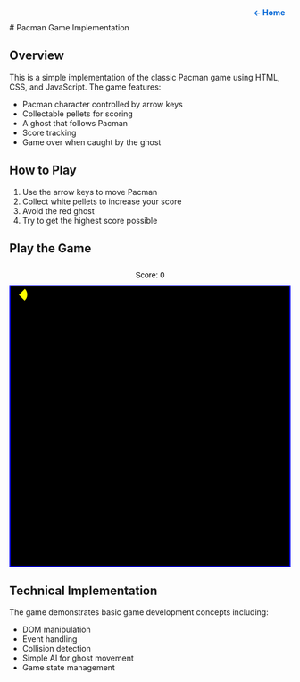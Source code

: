 <div style="text-align: right; margin: 10px;">
    <a href="https://bspiegel27.github.io/bst_236_website/" style="text-decoration: none; color: #0366d6; font-weight: bold;">← Home</a>
</div>
# Pacman Game Implementation

## Overview
This is a simple implementation of the classic Pacman game using HTML, CSS, and JavaScript. The game features:
- Pacman character controlled by arrow keys
- Collectable pellets for scoring
- A ghost that follows Pacman
- Score tracking
- Game over when caught by the ghost

## How to Play
1. Use the arrow keys to move Pacman
2. Collect white pellets to increase your score
3. Avoid the red ghost
4. Try to get the highest score possible

## Play the Game
<div class="score">Score: <span id="score">0</span></div>
<div id="game-board" class="game-board">
    <div id="pacman" class="pacman"></div>
</div>
<style>
    .game-board {
        width: 500px;
        height: 500px;
        border: 2px solid blue;
        position: relative;
        background: black;
        margin: 0 auto;
    }
    .pacman {
        width: 30px;
        height: 30px;
        background: yellow;
        border-radius: 50%;
        position: absolute;
        clip-path: polygon(100% 0, 100% 100%, 50% 50%);
    }
    .ghost {
        width: 30px;
        height: 30px;
        background: red;
        position: absolute;
        border-radius: 15px 15px 0 0;
    }
    .pellet {
        width: 10px;
        height: 10px;
        background: white;
        position: absolute;
        border-radius: 50%;
    }
    .score {
        color: black;
        font-family: Arial;
        padding: 10px;
        text-align: center;
    }
</style>

<script>
    const gameBoard = document.getElementById('game-board');
    const pacman = document.getElementById('pacman');
    const scoreElement = document.getElementById('score');
    let score = 0;
    let pacmanX = 0;
    let pacmanY = 0;
    
    // Game settings
    const GAME_SIZE = 500;
    const MOVE_STEP = 20;
    
    // Create pellets
    for (let i = 0; i < 15; i++) {
        for (let j = 0; j < 15; j++) {
            const pellet = document.createElement('div');
            pellet.className = 'pellet';
            pellet.style.left = `${i * 30 + 10}px`;
            pellet.style.top = `${j * 30 + 10}px`;
            gameBoard.appendChild(pellet);
        }
    }
    
    // Create ghost
    const ghost = document.createElement('div');
    ghost.className = 'ghost';
    ghost.style.left = '400px';
    ghost.style.top = '400px';
    gameBoard.appendChild(ghost);
    
    // Move pacman
    document.addEventListener('keydown', (e) => {
        switch(e.key) {
            case 'ArrowLeft':
                if (pacmanX > 0) pacmanX -= MOVE_STEP;
                pacman.style.transform = 'rotate(180deg)';
                break;
            case 'ArrowRight':
                if (pacmanX < GAME_SIZE - 30) pacmanX += MOVE_STEP;
                pacman.style.transform = 'rotate(0deg)';
                break;
            case 'ArrowUp':
                if (pacmanY > 0) pacmanY -= MOVE_STEP;
                pacman.style.transform = 'rotate(270deg)';
                break;
            case 'ArrowDown':
                if (pacmanY < GAME_SIZE - 30) pacmanY += MOVE_STEP;
                pacman.style.transform = 'rotate(90deg)';
                break;
        }
        
        pacman.style.left = pacmanX + 'px';
        pacman.style.top = pacmanY + 'px';
        
        // Check pellet collection
        const pellets = document.getElementsByClassName('pellet');
        Array.from(pellets).forEach(pellet => {
            const pelletRect = pellet.getBoundingClientRect();
            const pacmanRect = pacman.getBoundingClientRect();
            
            if (isColliding(pacmanRect, pelletRect)) {
                pellet.remove();
                score += 10;
                scoreElement.textContent = score;
            }
        });
        
        // Check ghost collision
        const ghostRect = ghost.getBoundingClientRect();
        const pacmanRect = pacman.getBoundingClientRect();
        
        if (isColliding(pacmanRect, ghostRect)) {
            alert('Game Over! Your score: ' + score);
            location.reload();
        }
    });
    
    // Move ghost
    setInterval(() => {
        const ghostX = parseInt(ghost.style.left);
        const ghostY = parseInt(ghost.style.top);
        
        // Simple ghost AI
        if (ghostX < pacmanX) ghost.style.left = (ghostX + 10) + 'px';
        if (ghostX > pacmanX) ghost.style.left = (ghostX - 10) + 'px';
        if (ghostY < pacmanY) ghost.style.top = (ghostY + 10) + 'px';
        if (ghostY > pacmanY) ghost.style.top = (ghostY - 10) + 'px';
    }, 200);
    
    function isColliding(rect1, rect2) {
        return !(rect1.right < rect2.left || 
                rect1.left > rect2.right || 
                rect1.bottom < rect2.top || 
                rect1.top > rect2.bottom);
    }
</script>


## Technical Implementation
The game demonstrates basic game development concepts including:
- DOM manipulation
- Event handling
- Collision detection
- Simple AI for ghost movement
- Game state management
